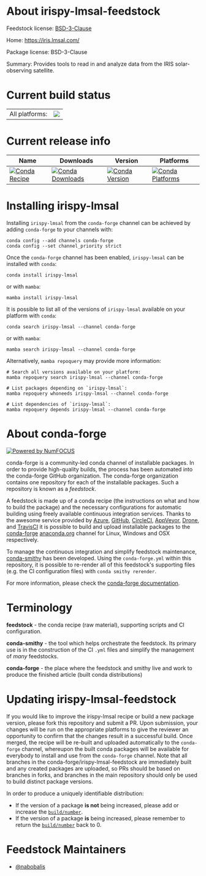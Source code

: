 About irispy-lmsal-feedstock
============================

Feedstock license: [BSD-3-Clause](https://github.com/conda-forge/irispy-lmsal-feedstock/blob/main/LICENSE.txt)

Home: https://iris.lmsal.com/

Package license: BSD-3-Clause

Summary: Provides tools to read in and analyze data from the IRIS solar-observing satellite.

Current build status
====================


<table><tr><td>All platforms:</td>
    <td>
      <a href="https://dev.azure.com/conda-forge/feedstock-builds/_build/latest?definitionId=18689&branchName=main">
        <img src="https://dev.azure.com/conda-forge/feedstock-builds/_apis/build/status/irispy-lmsal-feedstock?branchName=main">
      </a>
    </td>
  </tr>
</table>

Current release info
====================

| Name | Downloads | Version | Platforms |
| --- | --- | --- | --- |
| [![Conda Recipe](https://img.shields.io/badge/recipe-irispy--lmsal-green.svg)](https://anaconda.org/conda-forge/irispy-lmsal) | [![Conda Downloads](https://img.shields.io/conda/dn/conda-forge/irispy-lmsal.svg)](https://anaconda.org/conda-forge/irispy-lmsal) | [![Conda Version](https://img.shields.io/conda/vn/conda-forge/irispy-lmsal.svg)](https://anaconda.org/conda-forge/irispy-lmsal) | [![Conda Platforms](https://img.shields.io/conda/pn/conda-forge/irispy-lmsal.svg)](https://anaconda.org/conda-forge/irispy-lmsal) |

Installing irispy-lmsal
=======================

Installing `irispy-lmsal` from the `conda-forge` channel can be achieved by adding `conda-forge` to your channels with:

```
conda config --add channels conda-forge
conda config --set channel_priority strict
```

Once the `conda-forge` channel has been enabled, `irispy-lmsal` can be installed with `conda`:

```
conda install irispy-lmsal
```

or with `mamba`:

```
mamba install irispy-lmsal
```

It is possible to list all of the versions of `irispy-lmsal` available on your platform with `conda`:

```
conda search irispy-lmsal --channel conda-forge
```

or with `mamba`:

```
mamba search irispy-lmsal --channel conda-forge
```

Alternatively, `mamba repoquery` may provide more information:

```
# Search all versions available on your platform:
mamba repoquery search irispy-lmsal --channel conda-forge

# List packages depending on `irispy-lmsal`:
mamba repoquery whoneeds irispy-lmsal --channel conda-forge

# List dependencies of `irispy-lmsal`:
mamba repoquery depends irispy-lmsal --channel conda-forge
```


About conda-forge
=================

[![Powered by
NumFOCUS](https://img.shields.io/badge/powered%20by-NumFOCUS-orange.svg?style=flat&colorA=E1523D&colorB=007D8A)](https://numfocus.org)

conda-forge is a community-led conda channel of installable packages.
In order to provide high-quality builds, the process has been automated into the
conda-forge GitHub organization. The conda-forge organization contains one repository
for each of the installable packages. Such a repository is known as a *feedstock*.

A feedstock is made up of a conda recipe (the instructions on what and how to build
the package) and the necessary configurations for automatic building using freely
available continuous integration services. Thanks to the awesome service provided by
[Azure](https://azure.microsoft.com/en-us/services/devops/), [GitHub](https://github.com/),
[CircleCI](https://circleci.com/), [AppVeyor](https://www.appveyor.com/),
[Drone](https://cloud.drone.io/welcome), and [TravisCI](https://travis-ci.com/)
it is possible to build and upload installable packages to the
[conda-forge](https://anaconda.org/conda-forge) [anaconda.org](https://anaconda.org/)
channel for Linux, Windows and OSX respectively.

To manage the continuous integration and simplify feedstock maintenance,
[conda-smithy](https://github.com/conda-forge/conda-smithy) has been developed.
Using the ``conda-forge.yml`` within this repository, it is possible to re-render all of
this feedstock's supporting files (e.g. the CI configuration files) with ``conda smithy rerender``.

For more information, please check the [conda-forge documentation](https://conda-forge.org/docs/).

Terminology
===========

**feedstock** - the conda recipe (raw material), supporting scripts and CI configuration.

**conda-smithy** - the tool which helps orchestrate the feedstock.
                   Its primary use is in the construction of the CI ``.yml`` files
                   and simplify the management of *many* feedstocks.

**conda-forge** - the place where the feedstock and smithy live and work to
                  produce the finished article (built conda distributions)


Updating irispy-lmsal-feedstock
===============================

If you would like to improve the irispy-lmsal recipe or build a new
package version, please fork this repository and submit a PR. Upon submission,
your changes will be run on the appropriate platforms to give the reviewer an
opportunity to confirm that the changes result in a successful build. Once
merged, the recipe will be re-built and uploaded automatically to the
`conda-forge` channel, whereupon the built conda packages will be available for
everybody to install and use from the `conda-forge` channel.
Note that all branches in the conda-forge/irispy-lmsal-feedstock are
immediately built and any created packages are uploaded, so PRs should be based
on branches in forks, and branches in the main repository should only be used to
build distinct package versions.

In order to produce a uniquely identifiable distribution:
 * If the version of a package **is not** being increased, please add or increase
   the [``build/number``](https://docs.conda.io/projects/conda-build/en/latest/resources/define-metadata.html#build-number-and-string).
 * If the version of a package **is** being increased, please remember to return
   the [``build/number``](https://docs.conda.io/projects/conda-build/en/latest/resources/define-metadata.html#build-number-and-string)
   back to 0.

Feedstock Maintainers
=====================

* [@nabobalis](https://github.com/nabobalis/)


